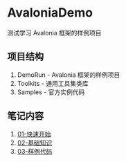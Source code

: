 # AvaloniaDemo

测试学习 Avalonia 框架的样例项目

## 项目结构

1. DemoRun - Avalonia 框架的样例项目
2. Toolkits - 通用工具集类库
3. Samples - 官方实例代码

## 笔记内容

1. [01-快速开始](Notes/01-快速开始.md)
2. [02-基础知识](Notes/02-基础知识.md)
3. [03-样例代码](Notes/03-样例代码.md)